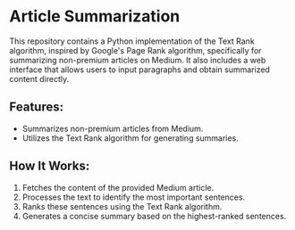 # Article Summarization

  This repository contains a Python implementation of the Text Rank algorithm, inspired by Google's Page Rank algorithm, specifically for summarizing non-premium articles on Medium. It also includes a web interface that allows users to input paragraphs and obtain summarized content directly.

## Features:
- Summarizes non-premium articles from Medium.
- Utilizes the Text Rank algorithm for generating summaries.

## How It Works:

1. Fetches the content of the provided Medium article.
2. Processes the text to identify the most important sentences.
3. Ranks these sentences using the Text Rank algorithm.
4. Generates a concise summary based on the highest-ranked sentences.

